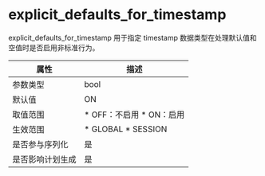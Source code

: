 explicit_defaults_for_timestamp 
====================================================

explicit_defaults_for_timestamp 用于指定 timestamp 数据类型在处理默认值和空值时是否启用非标准行为。


|  **属性**  |                                                   **描述**                                                   |
|----------|------------------------------------------------------------------------------------------------------------|
| 参数类型     | bool                                                                                                       |
| 默认值      | ON                                                                                                         |
| 取值范围     | * OFF：不启用   * ON：启用     |
| 生效范围     | * GLOBAL   * SESSION    |
| 是否参与序列化  | 是                                                                                                          |
| 是否影响计划生成 | 是                                                                                                          |



